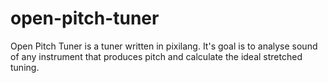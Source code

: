 # open-pitch-tuner
Open Pitch Tuner is a tuner written in pixilang. It's goal is to analyse sound of any instrument that produces pitch and calculate the ideal stretched tuning.
